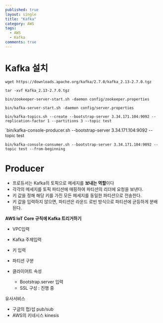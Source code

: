 ```yaml
---
published: true
layout: single
title: "Kafka"
category: AWS
tags:
  - AWS
  - Kafka
comments: true
---
```


Kafka 설치
=============





`wget https://downloads.apache.org/kafka/2.7.0/kafka_2.13-2.7.0.tgz`

`tar -xvf Kafka_2.13-2.7.0.tgz`



`bin/zookeeper-server-start.sh -daemon config/zookeeper.properties`

`bin/kafka-server-start.sh -daemon config/server.properties`



`bin/kafka-topics.sh --create --bootstrap-server 3.34.171.104:9092 --replication-factor 1 --partitions 3 --topic test`



`bin/kafka-console-producer.sh --bootstrap-server 3.34.171.104:9092 --topic test 



`bin/kafka-console-consumer.sh --bootstrap-server 3.34.171.104:9092 --topic test --from-beginning`



# Producer

- 프로듀서는 Kafka의 토픽으로 메세지를 **보내는 역할**이다
- 각각의 메세지를 토픽 파티션에 매핑하여 파티션의 리더에 요청을 보낸다.
- 키 값을 정해 해당 키를 가진 모든 메세지를 동일한 파티션으로 전송한다.
- 키 값을 입력하지 않으면, 파티션은 라운드 로빈 방식으로 파티션에 균등하게 분배된다.



**AWS IoT Core 규칙에 Kafka 트리거하기**

- VPC입력

- Kafka 주제입력
- 키 입력
- 파티션 구분
- 클라이어트 속성
  - Bootstrap.server 입력 
  - SSL 구성 : 진행 중

유사서비스

- 구글의 펍/섭 pub/sub
- AWS의 키네시스 kinesis